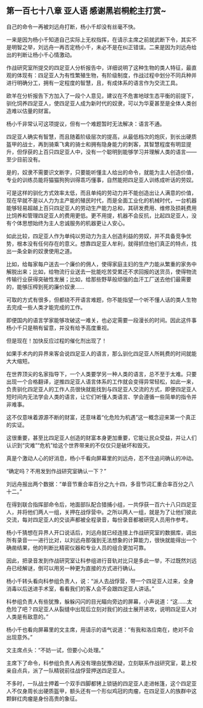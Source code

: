 ## 第一百七十八章 亚人语 感谢黑岩桐舵主打赏~
自己的命令一再被刘远舟打断，杨小千却没有丝毫不快。

一来是因为杨小千知道自己实际上无权指挥，在请示主席之前就武断下令，其实不是明智之举，刘远舟一再否定杨小千，未必不是在纠正错误。二来是因为刘远舟给出的判断让杨小千心情激动。

作战研究室所提交的四足亚人分析报告中，详细说明了这种生物的类人特征，最直观的体现有：四足亚人为有性繁殖生物，有阶级制度，作战过程中划分不同兵种并进行明确分工，拥有一定程度的智慧，且，有成体系的语言作为交流工具。

欧羊在分析报告下方加入了一段个人意见，建议在不危害地球生态平衡的前提下，驯化饲养四足亚人，使四足亚人成为新时代的奴隶，可以为华夏甚至是全体人类创造难以估量的财富。

杨小千非常认可这项提议，但有一个难题暂时无法解决：语言不通。

四足亚人确实有智慧，而且随着阶级层次的提高，从最低档次的炮灰，到长出硬质盔甲的战士，再到骑乘飞禽的骑士和拥有隐身能力的刺客，其智慧程度有明显提升，但俘获的上百只四足亚人中，没有一个聪明到能够学习并理解人类的语言——至少目前没有。

是的，奴隶不需要识文断字，只要能听懂主人给出的命令，就能为主人创造价值，专业的训练员能将猫猫狗狗训得乖巧懂事，自然能把四足亚人训练成听话的劳奴。

可是这样的驯化方式效率太低，而且单纯的劳动力并不能创造出让人满意的价值，现在早就不是以人力为主产能的殖民时代，而是全面工业化的机械时代，一台机器能够轻易超越上百只四足亚人的劳动生产能力总和，其研发费用、维修及损耗费用比饲养和管理四足亚人的费用更低。更不用提，机器不会反抗，比起四足亚人，没有个体思想始终为主人忠诚服务的机器更让人安心。

如此比较，四足亚人作为单纯以劳动力为主人创造利益的劳奴，并不具备竞争优势，根本没有任何存在的意义。想靠四足亚人牟利，就得抓住他们真正的特点，找出一条全新的奴隶使用之道。

比如，给每家每户送去一个廉价的佣人，使得家庭主妇的生产力能从繁重的家务中解脱出来；比如，给物流行业送去一批能吃苦受累还不求回报的送货员，使得物流传输行业获得突破性发展；比如，给那些野草般顽强的血汗工厂送去他们最需要的，能够压榨到死的廉价奴隶……

可取的方式有很多，但都绕不开语言难题，你不能指望一个听不懂人话的类人生物去完成一些人类才能完成的工作。

即便国内的语言学家能够攻破这一难关，也必定需要一段漫长的时间。因此这件事杨小千只是稍有留意，并没有给予高度重视。

但是现在！加快反应过程的催化剂出现了！

如果手术内的异界来客会说四足亚人的语言，那么驯化四足亚人所耗费的时间就能大大缩短。

在世界顶尖的名家指导下，一个人类要学另一种人类的语言，总不至于太难。只要出现一个合格翻译，逆推四足亚人语言体系的工作就会变得异常轻松，如此一来，负责驯化四足亚人的工作人员很快就能找到与四足亚人交流的方式，即便四足亚人短时间内无法学会人类的语言，让它们听懂人类语言、学会遵循一些简单的指令并非难事。

这不仅意味着源源不断的财富，还意味着“化危险为机遇”这一概念迎来第一个真正的实证。

这很重要，甚至比四足亚人创造的财富本身更加重要，它能让民众受益，并让人们认识到“灾难”“危机”给这个世界带来的不仅仅只是破坏和毁灭。

真是个激动人心的好消息，杨小千看向屏幕里的刘远舟，忍不住追问确认的冲动。

“确定吗？不用发到作战研究室确认一下？”

刘远舟报出两个数据：“单音节重合率百分之九十四，多音节词汇重合率百分之八十二。”

在得到联合指挥部命令后，地面部队配合猎捕小组，一共俘获一百六十八只四足亚人，并将他们两人一组，关押在战俘营中。之所以两人一组，就是为了让他们彼此交流，每对四足亚人的交谈声都被全程录音，每份录音都被研究人员用作参考。

杨小千猜想在异界人开口说话后，刘远舟就已经连接上作战研究室的数据库，调出所有录音一一进行比对，以刘远舟那强到无法想象的计算能力，很快就能得出一个确凿结果，他的判断比精密仪器和专业人员的组合更加可靠。

因此，把录音发到作战研究室让科参组进行音轨对比只是多此一举，不过既然刘远舟已经解谜，倒可以用另一种更为直接的方式进行确认。

杨小千转头看向科参组负责人，说：“派人去战俘营，带一个四足亚人过来，全身消毒以后送进手术室，看看我们的客人会不会跟四足亚人讲话。”

科参组负责人有些犹豫，躲躲闪闪的目光瞄向旁边的屏幕，小声说道：“这……太危险了吧？四足亚人从裂缝中出现后立刻对我们的战士展开进攻，说明四足亚人对人类是有敌意的。”

杨小千也看向屏幕里的文主席，用请示的语气说道：“有我和洛应南在，绝对不会出现意外。”

文主席点头：“不妨一试，但要小心处理。”

主席下了命令，科参组负责人再没有理由犹豫迟疑，立刻联系作战研究室，葛上校亲自点兵，派了一队精锐前往战俘营押送四足亚人。

不多时，一队战士押着一个双手四脚都铐上锁链的四足亚人走进帐篷，这个四足亚人不仅身周长出硬质盔甲，额头还有一个形似鸡冠的肉瘤，在四足亚人的族群中这颗鲜红肉瘤是身份高贵的象征。

